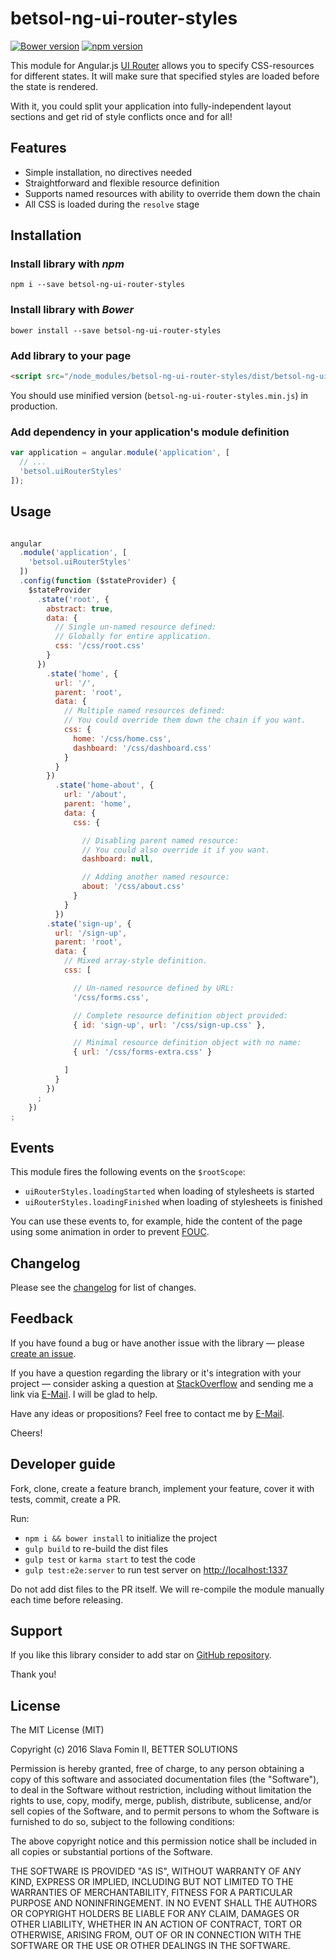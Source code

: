 # betsol-ng-ui-router-styles

[![Bower version](https://badge.fury.io/bo/betsol-ng-ui-router-styles.svg)](http://badge.fury.io/bo/betsol-ng-ui-router-styles)
[![npm version](https://badge.fury.io/js/betsol-ng-ui-router-styles.svg)](http://badge.fury.io/js/betsol-ng-ui-router-styles)


This module for Angular.js [UI Router][ui-router] allows you to specify
CSS-resources for different states. It will make sure that specified
styles are loaded before the state is rendered.

With it, you could split your application into fully-independent layout
sections and get rid of style conflicts once and for all!


## Features

- Simple installation, no directives needed
- Straightforward and flexible resource definition
- Supports named resources with ability to override them down the chain
- All CSS is loaded during the `resolve` stage


## Installation

### Install library with *npm*

`npm i --save betsol-ng-ui-router-styles`


### Install library with *Bower*

`bower install --save betsol-ng-ui-router-styles`


### Add library to your page

``` html
<script src="/node_modules/betsol-ng-ui-router-styles/dist/betsol-ng-ui-router-styles.js"></script>
```

You should use minified version (`betsol-ng-ui-router-styles.min.js`) in production.


### Add dependency in your application's module definition

``` javascript
var application = angular.module('application', [
  // ...
  'betsol.uiRouterStyles'
]);
```


## Usage

```javascript

angular
  .module('application', [
    'betsol.uiRouterStyles'
  ])
  .config(function ($stateProvider) {
    $stateProvider
      .state('root', {
        abstract: true,
        data: {
          // Single un-named resource defined:
          // Globally for entire application.
          css: '/css/root.css'
        }
      })
        .state('home', {
          url: '/',
          parent: 'root',
          data: {
            // Multiple named resources defined:
            // You could override them down the chain if you want.
            css: {
              home: '/css/home.css',
              dashboard: '/css/dashboard.css'
            }
          }
        })
          .state('home-about', {
            url: '/about',
            parent: 'home',
            data: {
              css: {

                // Disabling parent named resource:
                // You could also override it if you want.
                dashboard: null,

                // Adding another named resource:
                about: '/css/about.css'
              }
            }
          })
        .state('sign-up', {
          url: '/sign-up',
          parent: 'root',
          data: {
            // Mixed array-style definition.
            css: [

              // Un-named resource defined by URL:
              '/css/forms.css',

              // Complete resource definition object provided:
              { id: 'sign-up', url: '/css/sign-up.css' },

              // Minimal resource definition object with no name:
              { url: '/css/forms-extra.css' }

            ]
          }
        })
      ;
    })
;


```

## Events

This module fires the following events on the `$rootScope`:

- `uiRouterStyles.loadingStarted` when loading of stylesheets is started
- `uiRouterStyles.loadingFinished` when loading of stylesheets is finished

You can use these events to, for example, hide the content of the page using some animation
in order to prevent [FOUC][fouc].


## Changelog

Please see the [changelog][changelog] for list of changes.


## Feedback

If you have found a bug or have another issue with the library —
please [create an issue][new-issue].

If you have a question regarding the library or it's integration with your project —
consider asking a question at [StackOverflow][so-ask] and sending me a
link via [E-Mail][email]. I will be glad to help.

Have any ideas or propositions? Feel free to contact me by [E-Mail][email].

Cheers!


## Developer guide

Fork, clone, create a feature branch, implement your feature, cover it with tests, commit, create a PR.

Run:

- `npm i && bower install` to initialize the project
- `gulp build` to re-build the dist files
- `gulp test` or `karma start` to test the code
- `gulp test:e2e:server` to run test server on [http://localhost:1337](http://localhost:1337)

Do not add dist files to the PR itself.
We will re-compile the module manually each time before releasing.


## Support

If you like this library consider to add star on [GitHub repository][repo-gh].

Thank you!


## License

The MIT License (MIT)

Copyright (c) 2016 Slava Fomin II, BETTER SOLUTIONS

Permission is hereby granted, free of charge, to any person obtaining a copy
of this software and associated documentation files (the "Software"), to deal
in the Software without restriction, including without limitation the rights
to use, copy, modify, merge, publish, distribute, sublicense, and/or sell
copies of the Software, and to permit persons to whom the Software is
furnished to do so, subject to the following conditions:

The above copyright notice and this permission notice shall be included in
all copies or substantial portions of the Software.

THE SOFTWARE IS PROVIDED "AS IS", WITHOUT WARRANTY OF ANY KIND, EXPRESS OR
IMPLIED, INCLUDING BUT NOT LIMITED TO THE WARRANTIES OF MERCHANTABILITY,
FITNESS FOR A PARTICULAR PURPOSE AND NONINFRINGEMENT. IN NO EVENT SHALL THE
AUTHORS OR COPYRIGHT HOLDERS BE LIABLE FOR ANY CLAIM, DAMAGES OR OTHER
LIABILITY, WHETHER IN AN ACTION OF CONTRACT, TORT OR OTHERWISE, ARISING FROM,
OUT OF OR IN CONNECTION WITH THE SOFTWARE OR THE USE OR OTHER DEALINGS IN
THE SOFTWARE.

  [changelog]: changelog.md
  [so-ask]:    http://stackoverflow.com/questions/ask?tags=angularjs,javascript
  [email]:     mailto:s.fomin@betsol.ru
  [new-issue]: https://github.com/betsol/ng-ui-router-styles/issues/new
  [gulp]:      http://gulpjs.com/
  [repo-gh]:   https://github.com/betsol/ng-ui-router-styles
  [ui-router]: https://github.com/angular-ui/ui-router
  [fouc]:      https://en.wikipedia.org/wiki/Flash_of_unstyled_content
